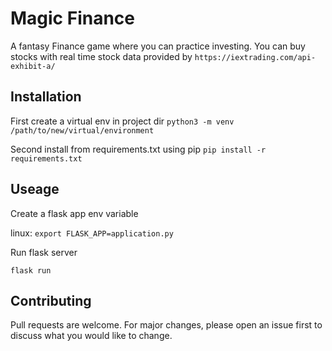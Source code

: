 # Magic Finance

A fantasy Finance game where you can practice investing.
You can buy stocks with real time stock data provided by `https://iextrading.com/api-exhibit-a/`



## Installation

First create a virtual env in project dir
`python3 -m venv /path/to/new/virtual/environment`

Second install from requirements.txt using pip 
`pip install -r requirements.txt`


## Useage

Create a flask app env variable

linux:
`export FLASK_APP=application.py`

Run flask server

`flask run`


## Contributing

Pull requests are welcome. For major changes, please open an issue first to discuss what you would like to change.

